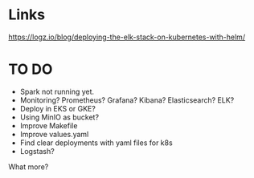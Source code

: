 # Links

https://logz.io/blog/deploying-the-elk-stack-on-kubernetes-with-helm/

# TO DO

- Spark not running yet.
- Monitoring? Prometheus? Grafana? Kibana? Elasticsearch? ELK?
- Deploy in EKS or GKE?
- Using MinIO as bucket?
- Improve Makefile
- Improve values.yaml
- Find clear deployments with yaml files for k8s
- Logstash?


What more?
